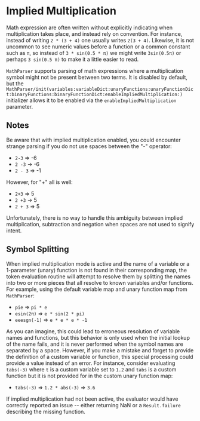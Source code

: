 # Implied Multiplication

Math expression are often written without explicitly indicating when multiplication takes place, and instead rely on
convention. For instance, instead of writing `2 * (3 + 4)` one usually writes `2(3 + 4)`. Likewise, it is not uncommon
to see numeric values before a function or a common constant such as `π`, so instead of `3 * sin(0.5 * π)` we might
write `3sin(0.5π)` or perhaps `3 sin(0.5 π)` to make it a little easier to read.

``MathParser`` supports parsing of math expressions where a multiplication symbol might not be present between two
terms. It is disabled by default, but the 
``MathParser/init(variables:variableDict:unaryFunctions:unaryFunctionDict:binaryFunctions:binaryFunctionDict:enableImpliedMultiplication:)``
initializer allows it to be enabled via the `enableImpliedMultiplication` parameter.

## Notes

Be aware that with implied multiplication enabled, you could encounter strange parsing if you do not use spaces between
the "-" operator:

* `2-3` => -6
* `2 -3` -> -6
* `2 - 3` => -1

However, for "+" all is well:

* `2+3` => 5
* `2 +3` -> 5
* `2 + 3` => 5

Unfortunately, there is no way to handle this ambiguity between implied multiplication, subtraction and negation when 
spaces are not used to signify intent. 

## Symbol Splitting

When implied multiplication mode is active and the name of a variable or a 1-parameter (unary) function is not found in
their corresponding map, the token evaluation routine will attempt to resolve them by splitting the names into two or
more pieces that all resolve to known variables and/or functions. For example, using the default variable map and 
unary function map from `MathParser`:

* `pie` => `pi * e`
* `esin(2π)` => `e * sin(2 * pi)`
* `eeesgn(-1)` => `e * e * e * -1`

As you can imagine, this could lead to erroneous resolution of variable names and functions, but this behavior is only 
used when the initial lookup of the name fails, and it is never performed when the symbol names are separated by a 
space. However, if you make a mistake and forget to provide the definition of a custom variable or function, this
special processing could provide a value instead of an error. For instance, consider evaluating `tabs(-3)` where `t` is 
a custom variable set to `1.2` and `tabs` is a custom function but it is not provided for in the custom unary function 
map:

* `tabs(-3)` => `1.2 * abs(-3)` => `3.6`

If implied multiplication had not been active, the evaluator would have correctly reported an issue -- either returning
NaN or a `Result.failure` describing the missing function.
